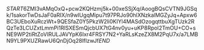 $START$6ZMI3vAMqOxQ+pcw2KQHzmj5k+00xeSSjXq/AoogBQsCVTN9JGSqk/1sakorTwDsJaF0aRIX/n9wIUgqMipu7t97PRJo90hlXNzkalMGZyJq+Apxw6BC3UEboXuRczWt+9QESfaZ0Y5PkzW2li0KIYl4MASdOzogqttbuXgTUzk2RQzTe3LCUZxtLmmPi1RlSXESmQjcbUX7tG4nv0yu+uKP8RpoI2TmOU+CO+sNE9WP2tiRtZoVIRULJAVYpK6Ixr4FRSY7N2+YaRLsKzeZX8M2PqU7x/a7LMBN9YL9PXUZRawU6QnDjOq28lfIzwJf$END$